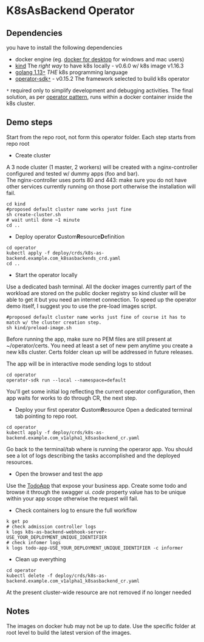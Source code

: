 # K8sAsBackend Operator

## Dependencies
you have to install the following dependencies

- docker engine (eg. [docker for desktop](https://docs.docker.com/install/)  for windows and mac users)
- [kind](https://kind.sigs.k8s.io/) The *right way* to have k8s locally - v0.6.0 w/ k8s image v1.16.3
- [golang 1.13`*`](https://golang.org/doc/install) *THE* k8s programming language
- [operator-sdk`*`](https://github.com/operator-framework/operator-sdk) - v0.15.2 The framework selected to build k8s operator

`*` required only to simplify development and debugging activities. The final solution, as per [operator pattern](https://kubernetes.io/docs/concepts/extend-kubernetes/operator/), runs within a docker container inside the k8s cluster. 

## Demo steps
Start from the repo root, not form this operator folder. Each step starts from repo root

- Create cluster

A 3 node cluster (1 master, 2 workers) will be created with a nginx-controller configured and tested w/ dummy apps (foo and bar).  
The nginx-controller uses ports 80 and 443: make sure you do not have other services currently running on those port otherwise the installation will fail.
```
cd kind
#proposed default cluster name works just fine
sh create-cluster.sh 
# wait until done ~1 minute
cd ..
```

- Deploy operator **C**ustom**R**esource**D**efinition

```
cd operator
kubectl apply -f deploy/crds/k8s-as-backend.example.com_k8sasbackends_crd.yaml
cd ..
```

- Start the operator locally

Use a dedicated bash terminal. 
All the docker images currently part of the workload are stored on the public docker registry so kind cluster will be able to get it but you need an internet connection. To speed up the operator demo itself, I suggest you to use the pre-load images script.
```
#proposed default cluster name works just fine of course it has to match w/ the cluster creation step.
sh kind/preload-image.sh
```

Before running the app, make sure no PEM files are still present at ~/operator/certs.  You need at least a set of new pem anytime you create a new k8s cluster. Certs folder clean up will be addressed in future releases.

The app will be in interactive mode sending logs to stdout
```
cd operator
operator-sdk run --local --namespace=default
```
You'll get some initial log reflecting the current operator configuration, then app waits for works to do through CR, the next step.

- Deploy your first operator **C**ustom**R**esource
Open a dedicated terminal tab pointing to repo root.
```
cd operator
kubectl apply -f deploy/crds/k8s-as-backend.example.com_v1alpha1_k8sasbackend_cr.yaml
```
Go back to the terminal/tab where is running the operaror app. You should see a lot of logs describing the tasks accomplished and the deployed resources. 

- Open the browser and test the app

Use the [TodoApp](http://localhost/default/example-k8sasbackend/todo-app/swagger-ui) that expose your business app. Create some todo and browse it through the swagger ui. *code* property value has to be unique within your app scope otherwise the request will fail.

- Check containers log to ensure the full workflow
```
k get po
# check admission controller logs
k logs k8s-as-backend-webhook-server-USE_YOUR_DEPLOYMENT_UNIQUE_IDENTIFIER
# check infomer logs
k logs todo-app-USE_YOUR_DEPLOYMENT_UNIQUE_IDENTIFIER -c informer
```

- Clean up everything
```
cd operator
kubectl delete -f deploy/crds/k8s-as-backend.example.com_v1alpha1_k8sasbackend_cr.yaml
```
At the present cluster-wide resource are not removed if no longer needed

## Notes
The images on docker hub may not be up to date. Use the specific folder at root level to build the latest version of the images.
